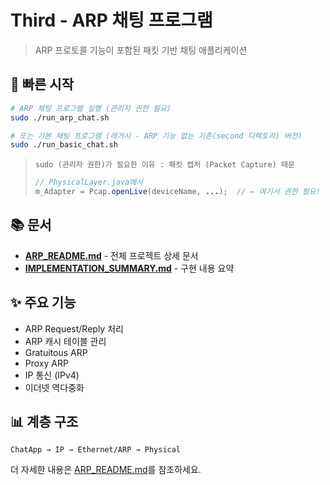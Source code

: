 # Third - ARP 채팅 프로그램

> ARP 프로토콜 기능이 포함된 패킷 기반 채팅 애플리케이션

## 🚀 빠른 시작

```bash
# ARP 채팅 프로그램 실행 (관리자 권한 필요)
sudo ./run_arp_chat.sh

# 또는 기본 채팅 프로그램 (레거시 - ARP 기능 없는 기존(second 디렉토리) 버전)
sudo ./run_basic_chat.sh
```

> `sudo (관리자 권한)가 필요한 이유 : 패킷 캡처 (Packet Capture) 때문`
>  
> ```java
> // PhysicalLayer.java에서
> m_Adapter = Pcap.openLive(deviceName, ...);  // ← 여기서 권한 필요!
> ```

## 📚 문서

- **[ARP_README.md](./ARP_README.md)** - 전체 프로젝트 상세 문서
- **[IMPLEMENTATION_SUMMARY.md](./IMPLEMENTATION_SUMMARY.md)** - 구현 내용 요약

## ✨ 주요 기능

- ARP Request/Reply 처리
- ARP 캐시 테이블 관리
- Gratuitous ARP
- Proxy ARP
- IP 통신 (IPv4)
- 이더넷 역다중화

## 📊 계층 구조

```
ChatApp → IP → Ethernet/ARP → Physical
```

더 자세한 내용은 [ARP_README.md](./ARP_README.md)를 참조하세요.
